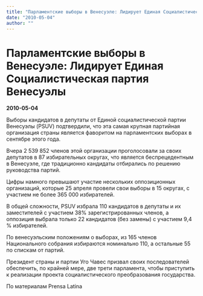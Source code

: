 ```yaml
---
title: "Парламентские выборы в Венесуэле: Лидирует Единая Социалистическая партия Венесуэлы"
date: "2010-05-04"
author: ""
---
```


# Парламентские выборы в Венесуэле: Лидирует Единая Социалистическая партия Венесуэлы

**2010-05-04** 

Выборы кандидатов в депутаты от Единой социалистической партии Венесуэлы  (PSUV) подтвердили, что эта самая крупная партийная  организация   страны является фаворитом  на парламентских выборах  в сентябре этого   года.



Вчера 2  539 852  членов этой  организации  проголосовали за своих депутатов в  87 избирательных  округах, что является  беспрецедентным  в Венесуэле, где традиционно  кандидаты  отбирались  по решению руководства партий. 



Цифры  намного превышают участие нескольких оппозиционных организаций, которые  25 апреля провели свои  выборы  в 15 округах, с участием не более  365  000 избирателей.



В общей сложности,  PSUV  избрала 110   кандидатов в депутаты и их заместителей с участием 38%  зарегистрированных членов,  а оппозиция выбрала только 22 кандидатов  (без замены) с участием 9,4 %  избирателей.



По  венесуэльским   положениям  о выборах, из 165 членов Национального собрания избираются  номинально 110, а остальные 55 по спискам от партий.  



Президент  страны и партии  Уго Чавес призвал своих последователей обеспечить,  по  крайней мере,  две трети парламента, чтобы  приступить к реализации  проекта социалистического преобразования государства.



По  материалам Prensa Latina